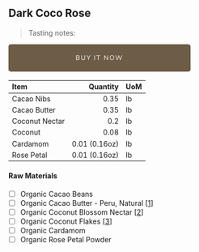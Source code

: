 ## Dark Coco Rose
> Tasting notes: 

[![Buy Now](/assets/images/buy-now.png "Buy Now")](https://shop.osocra.com/products/22011215)

| Item | Quantity | UoM  |
| :---     | ---:    | :--- |
| Cacao Nibs  | 0.35    | lb    |
| Cacao Butter   | 0.35    | lb    |
| Coconut Nectar     | 0.2      | lb      |
| Coconut   | 0.08      | lb      |
| Cardamom     | 0.01 (0.16oz)      | lb      |
| Rose Petal   | 0.01 (0.16oz)      | lb      |

#### Raw Materials
- [ ] Organic Cacao Beans
- [ ] Organic Cacao Butter - Peru, Natural [[1](/vendors)]
- [ ] Organic Coconut Blossom Nectar [[2](/vendors)]
- [ ] Organic Coconut Flakes [[3](/vendors)]
- [ ] Organic Cardamom 
- [ ] Organic Rose Petal Powder

